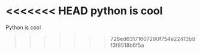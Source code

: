 <<<<<<< HEAD
python is cool
=======
Python is cool
>>>>>>> 726ed63171607290f754e22413b8f3f8518b6f5a
